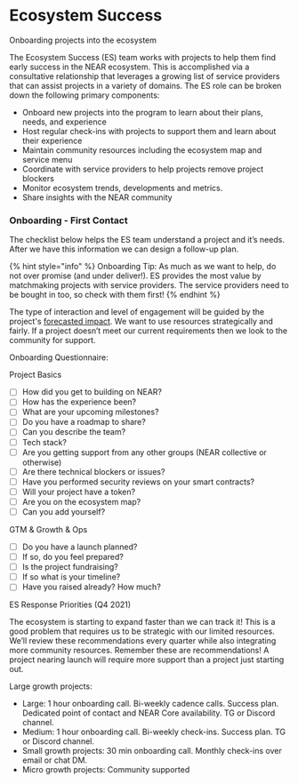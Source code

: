 # Ecosystem Success

Onboarding projects into the ecosystem 

The Ecosystem Success (ES) team works with projects to help them find early success in the NEAR ecosystem. This is accomplished via a consultative relationship that leverages a growing list of service providers that can assist projects in a variety of domains. The ES role can be broken down the following primary components:

* Onboard new projects into the program to learn about their plans, needs, and experience
* Host regular check-ins with projects to support them and learn about their experience 
* Maintain community resources including the ecosystem map and service menu 
* Coordinate with service providers to help projects remove project blockers 
* Monitor ecosystem trends, developments and metrics. 
* Share insights with the NEAR community

### Onboarding - First Contact 

The checklist below helps the ES team understand a project and it’s needs. After we have this information we can design a follow-up plan.

{% hint style="info" %}
Onboarding Tip: As much as we want to help, do not over promise (and under deliver!). ES provides the most value by matchmaking projects with service providers. The service providers need to be bought in too, so check with them first!
{% endhint %}

The type of interaction and level of engagement will be guided by the project's [forecasted impact](./#prioritization). We want to use resources strategically and fairly. If a project doesn’t meet our current requirements then we look to the community for support.

Onboarding Questionnaire: 

Project Basics 

* [ ] How did you get to building on NEAR? 
* [ ] How has the experience been? 
* [ ] What are your upcoming milestones? 
* [ ] Do you have a roadmap to share? 
* [ ] Can you describe the team? 
* [ ] Tech stack? 
* [ ] Are you getting support from any other groups (NEAR collective or otherwise) 
* [ ] Are there technical blockers or issues? 
* [ ] Have you performed security reviews on your smart contracts? 
* [ ] Will your project have a token? 
* [ ] Are you on the ecosystem map? 
* [ ] Can you add yourself? 

GTM & Growth & Ops  

* [ ] Do you have a launch planned?
* [ ] If so, do you feel prepared? 
* [ ] Is the project fundraising? 
* [ ] If so what is your timeline? 
* [ ] Have you raised already? How much?

ES Response Priorities (Q4 2021) 

The ecosystem is starting to expand faster than we can track it! This is a good problem that requires us to be strategic with our limited resources. We’ll review these recommendations every quarter while also integrating more community resources. Remember these are recommendations! A project nearing launch will require more support than a project just starting out.

Large growth projects: 

* Large: 1 hour onboarding call. Bi-weekly cadence calls. Success plan. Dedicated point of contact and NEAR Core availability. TG or Discord channel. 
* Medium: 1 hour onboarding call. Bi-weekly check-ins. Success plan. TG or Discord channel.
* Small growth projects: 30 min onboarding call. Monthly check-ins over email or chat DM. 
* Micro growth projects: Community supported
